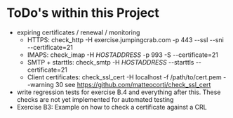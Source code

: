 # ToDo's within this Project

   * expiring certificates / renewal / monitoring
       * HTTPS: check_http -H exercise.jumpingcrab.com -p 443 --ssl --sni --certificate=21
       * IMAPS: check_imap -H $HOSTADDRESS$ -p 993 -S --certificate=21
       * SMTP + starttls: check_smtp -H $HOSTADDRESS$ --starttls --certificate=21
       * Client certificates: check_ssl_cert -H localhost -f /path/to/cert.pem --warning 30
         see https://github.com/matteocorti/check_ssl_cert
   * write regression tests for exercise B.4 and everything after this. These checks are not yet implemented for automated testing
   * Exercise B3: Example on how to check a certificate against a CRL
